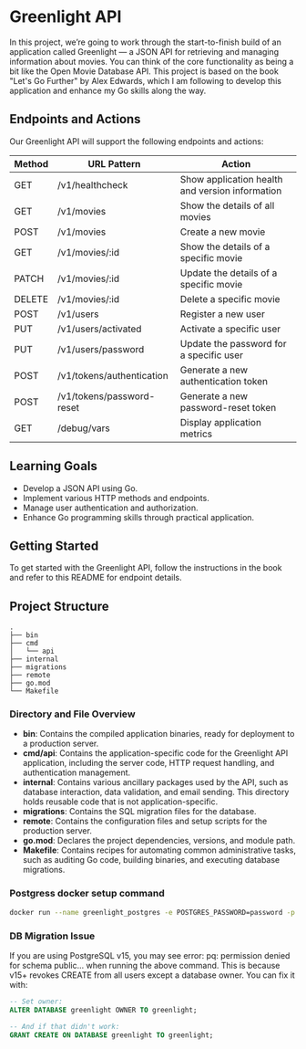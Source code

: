 # Greenlight API

In this project, we’re going to work through the start-to-finish build of an application called Greenlight — a JSON API for retrieving and managing information about movies. You can think of the core functionality as being a bit like the Open Movie Database API. This project is based on the book "Let's Go Further" by Alex Edwards, which I am following to develop this application and enhance my Go skills along the way.

## Endpoints and Actions

Our Greenlight API will support the following endpoints and actions:

| Method | URL Pattern | Action |
|--------|-------------|--------|
| GET    | /v1/healthcheck | Show application health and version information |
| GET    | /v1/movies | Show the details of all movies |
| POST   | /v1/movies | Create a new movie |
| GET    | /v1/movies/:id | Show the details of a specific movie |
| PATCH  | /v1/movies/:id | Update the details of a specific movie |
| DELETE | /v1/movies/:id | Delete a specific movie |
| POST   | /v1/users | Register a new user |
| PUT    | /v1/users/activated | Activate a specific user |
| PUT    | /v1/users/password | Update the password for a specific user |
| POST   | /v1/tokens/authentication | Generate a new authentication token |
| POST   | /v1/tokens/password-reset | Generate a new password-reset token |
| GET    | /debug/vars | Display application metrics |

## Learning Goals

- Develop a JSON API using Go.
- Implement various HTTP methods and endpoints.
- Manage user authentication and authorization.
- Enhance Go programming skills through practical application.

## Getting Started

To get started with the Greenlight API, follow the instructions in the book and refer to this README for endpoint details.

## Project Structure

```
.
├── bin
├── cmd
│   └── api
├── internal
├── migrations
├── remote
├── go.mod
└── Makefile
```

### Directory and File Overview

- **bin**: Contains the compiled application binaries, ready for deployment to a production server.
- **cmd/api**: Contains the application-specific code for the Greenlight API application, including the server code, HTTP request handling, and authentication management.
- **internal**: Contains various ancillary packages used by the API, such as database interaction, data validation, and email sending. This directory holds reusable code that is not application-specific.
- **migrations**: Contains the SQL migration files for the database.
- **remote**: Contains the configuration files and setup scripts for the production server.
- **go.mod**: Declares the project dependencies, versions, and module path.
- **Makefile**: Contains recipes for automating common administrative tasks, such as auditing Go code, building binaries, and executing database migrations.

### Postgress docker setup command
```sh
docker run --name greenlight_postgres -e POSTGRES_PASSWORD=password -p 5432:5432 -v postgres_data:/var/lib/postgresql/data -d postgres:latest
```

### DB Migration Issue
If you are using PostgreSQL v15, you may see error: 
pq: permission denied for schema public... when running the above command. This is because v15+ revokes CREATE from all users except a database owner. You can fix it with:
```sql
-- Set owner:
ALTER DATABASE greenlight OWNER TO greenlight;

-- And if that didn't work:
GRANT CREATE ON DATABASE greenlight TO greenlight;
```
